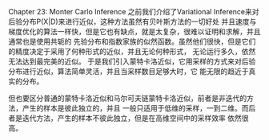Chapter 23: Monter Carlo Inference
之前我们介绍了Variational Inference来对后验分布P(X|D)来进行近似，这种方法虽然有贝叶斯方法的一切好处
并且速度与梯度优化的算法一样快，但是它也有缺点，就是太复杂，很难以证明和求解，并且通常也是使用共轭的
先验分布和指数家族的似然函数。虽然他们很快，但是它们的精度决定于采用了何种形式的近似，并且无论何种形式，
无论运行多久，依然无法达到最完美的近似。
于是我们引入蒙特卡洛近似，它用采样的方式来对后验分布进行近似，算法简单灵活，并且当采样数目足够大时，它
能无限的趋近于真实的分布。

但也要区分普通的蒙特卡洛近似和马尔可夫链蒙特卡洛近似，前者是非迭代的方法，产生的样本是彼此独立的，并且
一般只适用于低维的采样，一到二维。而后者是迭代方法，产生的样本不彼此独立，但是在高维空间中的采样效率
依然很高。
